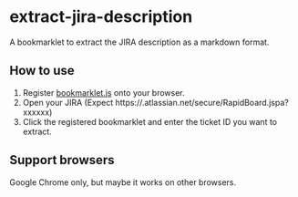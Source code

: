 # extract-jira-description

A bookmarklet to extract the JIRA description as a markdown format.

## How to use

1. Register [bookmarklet.js](https://github.com/diescake/extract-jira-description/blob/main/bookmarklet.js) onto your browser.
2. Open your JIRA (Expect https://<your-subdomain>.atlassian.net/secure/RapidBoard.jspa?xxxxxx)
3. Click the registered bookmarklet and enter the ticket ID you want to extract.

## Support browsers

Google Chrome only, but maybe it works on other browsers.
